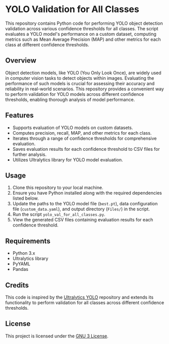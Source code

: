 # YOLO Validation for All Classes

This repository contains Python code for performing YOLO object detection validation across various confidence thresholds for all classes. The script evaluates a YOLO model's performance on a custom dataset, computing metrics such as Mean Average Precision (MAP) and other metrics for each class at different confidence thresholds.

## Overview

Object detection models, like YOLO (You Only Look Once), are widely used in computer vision tasks to detect objects within images. Evaluating the performance of such models is crucial for assessing their accuracy and reliability in real-world scenarios. This repository provides a convenient way to perform validation for YOLO models across different confidence thresholds, enabling thorough analysis of model performance.

## Features

- Supports evaluation of YOLO models on custom datasets.
- Computes precision, recall, MAP, and other metrics for each class.
- Iterates through a range of confidence thresholds for comprehensive evaluation.
- Saves evaluation results for each confidence threshold to CSV files for further analysis.
- Utilizes Ultralytics library for YOLO model evaluation.

## Usage

1. Clone this repository to your local machine.
2. Ensure you have Python installed along with the required dependencies listed below.
3. Update the paths to the YOLO model file (`best.pt`), data configuration file (`custom_data.yaml`), and output directory (`Files/`) in the script.
4. Run the script `yolo_val_for_all_classes.py`.
5. View the generated CSV files containing evaluation results for each confidence threshold.

## Requirements

- Python 3.x
- Ultralytics library
- PyYAML
- Pandas

## Credits

This code is inspired by the [Ultralytics YOLO](https://github.com/ultralytics/) repository and extends its functionality to perform validation for all classes across different confidence thresholds.

## License

This project is licensed under the [GNU 3 License](LICENSE).
